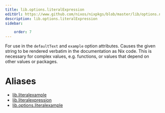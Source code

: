 ```yaml
---
title: lib.options.literalExpression
editUrl: https://www.github.com/nixos/nixpkgs/blob/master/lib/options.nix#L387C23
description: lib.options.literalExpression
sidebar:

    order: 7
---
```


For use in the `defaultText` and `example` option attributes. Causes the
given string to be rendered verbatim in the documentation as Nix code. This
is necessary for complex values, e.g. functions, or values that depend on
other values or packages.


# Aliases

- [lib.literalexample](/nix-doc-comments/reference/lib/lib-literalexample)
- [lib.literalexpression](/nix-doc-comments/reference/lib/lib-literalexpression)
- [lib.options.literalexample](/nix-doc-comments/reference/lib/options/lib-options-literalexample)


